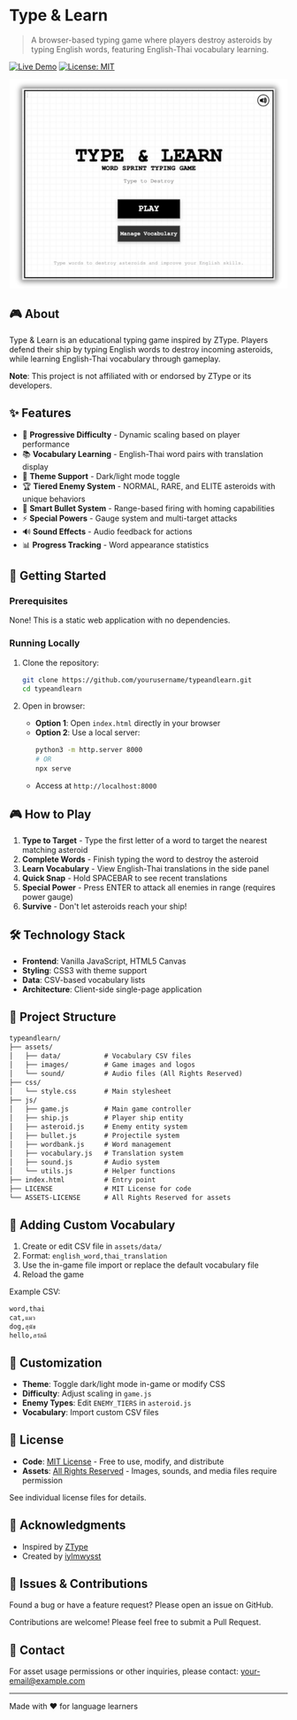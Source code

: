 # Type & Learn

> A browser-based typing game where players destroy asteroids by typing English words, featuring English-Thai vocabulary learning.

[![Live Demo](https://img.shields.io/badge/demo-live-brightgreen)](https://your-demo-url-here.com)
[![License: MIT](https://img.shields.io/badge/License-MIT-blue.svg)](LICENSE)

<p align="center">
  <img src="assets/images/main_menu.png" alt="Type & Learn Main Menu">
</p>

## 🎮 About

Type & Learn is an educational typing game inspired by ZType. Players defend their ship by typing English words to destroy incoming asteroids, while learning English-Thai vocabulary through gameplay.

**Note**: This project is not affiliated with or endorsed by ZType or its developers.

## ✨ Features

- 🎯 **Progressive Difficulty** - Dynamic scaling based on player performance
- 📚 **Vocabulary Learning** - English-Thai word pairs with translation display
- 🎨 **Theme Support** - Dark/light mode toggle
- 🏆 **Tiered Enemy System** - NORMAL, RARE, and ELITE asteroids with unique behaviors
- 🚀 **Smart Bullet System** - Range-based firing with homing capabilities
- ⚡ **Special Powers** - Gauge system and multi-target attacks
- 🔊 **Sound Effects** - Audio feedback for actions
- 📊 **Progress Tracking** - Word appearance statistics

## 🚀 Getting Started

### Prerequisites

None! This is a static web application with no dependencies.

### Running Locally

1. Clone the repository:
   ```bash
   git clone https://github.com/yourusername/typeandlearn.git
   cd typeandlearn
   ```

2. Open in browser:
   - **Option 1**: Open `index.html` directly in your browser
   - **Option 2**: Use a local server:
     ```bash
     python3 -m http.server 8000
     # OR
     npx serve
     ```
   - Access at `http://localhost:8000`

## 🎮 How to Play

1. **Type to Target** - Type the first letter of a word to target the nearest matching asteroid
2. **Complete Words** - Finish typing the word to destroy the asteroid
3. **Learn Vocabulary** - View English-Thai translations in the side panel
4. **Quick Snap** - Hold SPACEBAR to see recent translations
5. **Special Power** - Press ENTER to attack all enemies in range (requires power gauge)
6. **Survive** - Don't let asteroids reach your ship!

## 🛠️ Technology Stack

- **Frontend**: Vanilla JavaScript, HTML5 Canvas
- **Styling**: CSS3 with theme support
- **Data**: CSV-based vocabulary lists
- **Architecture**: Client-side single-page application

## 📁 Project Structure

```
typeandlearn/
├── assets/
│   ├── data/           # Vocabulary CSV files
│   ├── images/         # Game images and logos
│   └── sound/          # Audio files (All Rights Reserved)
├── css/
│   └── style.css       # Main stylesheet
├── js/
│   ├── game.js         # Main game controller
│   ├── ship.js         # Player ship entity
│   ├── asteroid.js     # Enemy entity system
│   ├── bullet.js       # Projectile system
│   ├── wordbank.js     # Word management
│   ├── vocabulary.js   # Translation system
│   ├── sound.js        # Audio system
│   └── utils.js        # Helper functions
├── index.html          # Entry point
├── LICENSE             # MIT License for code
└── ASSETS-LICENSE      # All Rights Reserved for assets
```

## 📝 Adding Custom Vocabulary

1. Create or edit CSV file in `assets/data/`
2. Format: `english_word,thai_translation`
3. Use the in-game file import or replace the default vocabulary file
4. Reload the game

Example CSV:
```csv
word,thai
cat,แมว
dog,สุนัข
hello,สวัสดี
```

## 🎨 Customization

- **Theme**: Toggle dark/light mode in-game or modify CSS
- **Difficulty**: Adjust scaling in `game.js`
- **Enemy Types**: Edit `ENEMY_TIERS` in `asteroid.js`
- **Vocabulary**: Import custom CSV files

## 📜 License

- **Code**: [MIT License](LICENSE) - Free to use, modify, and distribute
- **Assets**: [All Rights Reserved](ASSETS-LICENSE) - Images, sounds, and media files require permission

See individual license files for details.

## 🙏 Acknowledgments

- Inspired by [ZType](https://zty.pe/)
- Created by [iylmwysst](https://github.com/yourusername)

## 🐛 Issues & Contributions

Found a bug or have a feature request? Please open an issue on GitHub.

Contributions are welcome! Please feel free to submit a Pull Request.

## 📧 Contact

For asset usage permissions or other inquiries, please contact: your-email@example.com

---

Made with ❤️ for language learners

